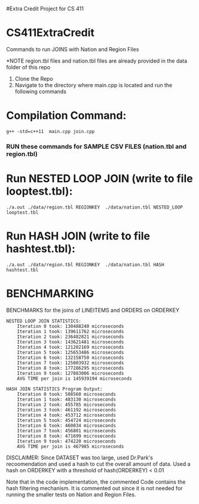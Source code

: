 
#Extra Credit Project for CS 411


# CS411ExtraCredit

Commands to run JOINS with Nation and Region Files

*NOTE region.tbl files and nation.tbl files are already provided in the data folder of this repo
1. Clone the Repo
2. Navigate to the directory where main.cpp is located and run the following commands

# Compilation Command: 
    g++ -std=c++11  main.cpp join.cpp

### RUN these commands for SAMPLE CSV FILES (nation.tbl and region.tbl)

# Run NESTED LOOP JOIN (write to file looptest.tbl): 
    ./a.out ./data/region.tbl REGIONKEY  ./data/nation.tbl NESTED_LOOP  looptest.tbl

# Run HASH JOIN (write to file hashtest.tbl): 
    ./a.out ./data/region.tbl REGIONKEY  ./data/nation.tbl HASH  hashtest.tbl

# BENCHMARKING

BENCHMARKS for the joins of LINEITEMS and ORDERS on ORDERKEY
    
    NESTED LOOP JOIN STATISTICS:
        Iteration 0 took: 130488240 microseconds
        Iteration 1 took: 139611762 microseconds
        Iteration 2 took: 236482821 microseconds
        Iteration 3 took: 143621481 microseconds
        Iteration 4 took: 121202169 microseconds
        Iteration 5 took: 125653486 microseconds
        Iteration 6 took: 132158750 microseconds
        Iteration 7 took: 125003932 microseconds
        Iteration 8 took: 177286295 microseconds
        Iteration 9 took: 127883006 microseconds
        AVG TIME per join is 145939194 microseconds
    
    HASH JOIN STATISTICS Program Output:
        Iteration 0 took: 508560 microseconds
        Iteration 1 took: 483130 microseconds
        Iteration 2 took: 455785 microseconds
        Iteration 3 took: 461192 microseconds
        Iteration 4 took: 453712 microseconds
        Iteration 5 took: 454724 microseconds
        Iteration 6 took: 460034 microseconds
        Iteration 7 took: 456801 microseconds
        Iteration 8 took: 471699 microseconds
        Iteration 9 took: 474220 microseconds
        AVG TIME per join is 467985 microseconds


DISCLAIMER: Since DATASET was too large, used Dr.Park's recoomendation and used a hash to cut the overall amount of data. Used a hash on ORDERKEY with a threshold of hash(ORDERKEY) < 0.01

Note that in the code implementation, the commented Code contains the hash filtering mechanism. It is commented out since it is not needed for running the smaller tests on Nation and Region Files.